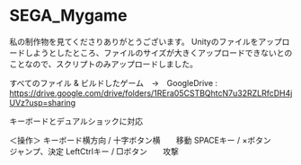 # SEGA_Mygame

私の制作物を見てくださりありがとうございます。
Unityのファイルをアップロードしようとしたところ、ファイルのサイズが大きくアップロードできないとのことなので、スクリプトのみアップロードしました。

すべてのファイル & ビルドしたゲーム　→　GoogleDrive : https://drive.google.com/drive/folders/1REra05CSTBQhtcN7u32RZLRfcDH4jUVz?usp=sharing

キーボードとデュアルショックに対応

＜操作＞
キーボード横方向 / 十字ボタン横　　移動
SPACEキー / ×ボタン　　ジャンプ、決定
LeftCtrlキー / □ボタン　　攻撃　
